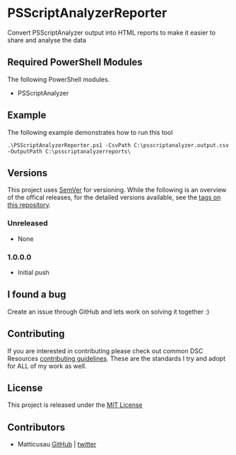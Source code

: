 # PSScriptAnalyzerReporter
Convert PSScriptAnalyzer output into HTML reports to make it easier to share and analyse the data

## Required PowerShell Modules
The following PowerShell modules.
* PSScriptAnalyzer


## Example
The following example demonstrates how to run this tool

```
.\PSScriptAnalyzerReporter.ps1 -CsvPath C:\psscriptanalyzer.output.csv -OutputPath C:\psscriptanalyzerreports\
```

## Versions
This project uses [SemVer](http://semver.org/) for versioning. While the following is an overview of the offical releases, for the detailed versions available, see the [tags on this repository](https://github.com/Matticusau/PSScriptAnalyzerReporter/tags). 

### Unreleased

* None

### 1.0.0.0

* Initial push 

## I found a bug
Create an issue through GitHub and lets work on solving it together :)
	
## Contributing
If you are interested in contributing please check out common DSC Resources [contributing guidelines](https://github.com/PowerShell/DscResource.Kit/blob/master/CONTRIBUTING.md). These are the standards I try and adopt for ALL of my work as well.

## License
This project is released under the [MIT License](https://github.com/Matticusau/PSScriptAnalyzerReporter/blob/master/LICENSE)

## Contributors

* Matticusau [GitHub](https://github.com/Matticusau) | [twitter](https://twitter.com/matticusau)
